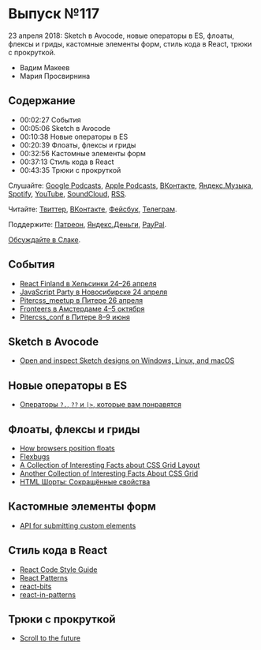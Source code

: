 # Выпуск №117

23 апреля 2018: Sketch в Avocode, новые операторы в ES, флоаты, флексы и гриды, кастомные элементы форм, стиль кода в React, трюки с прокруткой.

- Вадим Макеев
- Мария Просвирнина

## Содержание

- 00:02:27 События
- 00:05:06 Sketch в Avocode
- 00:10:38 Новые операторы в ES
- 00:20:39 Флоаты, флексы и гриды
- 00:32:56 Кастомные элементы форм
- 00:37:13 Стиль кода в React
- 00:43:35 Трюки с прокруткой

Слушайте: [Google Podcasts](https://podcasts.google.com/?feed=aHR0cHM6Ly93ZWItc3RhbmRhcmRzLnJ1L3BvZGNhc3QvZmVlZC8), [Apple Podcasts](https://itunes.apple.com/podcast/id1080500016), [ВКонтакте](https://vk.com/podcasts-32017543), [Яндекс.Музыка](https://music.yandex.ru/album/6245956), [Spotify](https://open.spotify.com/show/3rzAcADjpBpXt73L0epTjV), [YouTube](https://www.youtube.com/playlist?list=PLMBnwIwFEFHcwuevhsNXkFTcadeX5R1Go), [SoundCloud](https://soundcloud.com/web-standards), [RSS](https://web-standards.ru/podcast/feed/).

Читайте: [Твиттер](https://twitter.com/webstandards_ru), [ВКонтакте](https://vk.com/webstandards_ru), [Фейсбук](https://www.facebook.com/webstandardsru), [Телеграм](https://t.me/webstandards_ru).

Поддержите: [Патреон](https://www.patreon.com/webstandards_ru), [Яндекс.Деньги](https://money.yandex.ru/to/41001119329753), [PayPal](https://www.paypal.me/pepelsbey).

[Обсуждайте в Слаке](http://slack.web-standards.ru/).

## События

- [React Finland в Хельсинки 24–26 апреля](https://react-finland.fi/)
- [JavaScript Party в Новосибирске 24 апреля](https://events.yandex.ru/events/meetings/24-april-2018/)
- [Pitercss_meetup в Питере 26 апреля](https://pitercss.timepad.ru/event/700532/)
- [Fronteers в Амстердаме 4–5 октября](https://fronteers.nl/congres/2018)
- [Pitercss_conf в Питере 8–9 июня](https://pitercss.com/)

## Sketch в Avocode

- [Open and inspect Sketch designs on Windows, Linux, and macOS](https://medium.com/p/458bbe1b166e)

## Новые операторы в ES

- [Операторы `?.`, `??` и `|>`, которые вам понравятся](https://habr.ru/p/353446/)

## Флоаты, флексы и гриды

- [How browsers position floats](https://float-layout.glitch.me/)
- [Flexbugs](https://github.com/philipwalton/flexbugs)
- [A Collection of Interesting Facts about CSS Grid Layout](https://css-tricks.com/collection-interesting-facts-css-grid-layout/)
- [Another Collection of Interesting Facts About CSS Grid](https://css-tricks.com/another-collection-of-interesting-facts-about-css-grid/)
- [HTML Шорты: Сокращённые свойства](https://htmlacademy.ru/shorts/2)

## Кастомные элементы форм

- [API for submitting custom elements](https://twitter.com/notwaldorf/status/984357067493445632)

## Стиль кода в React

- [React Code Style Guide](https://css-tricks.com/react-code-style-guide/)
- [React Patterns](https://reactpatterns.com/)
- [react-bits](https://github.com/vasanthk/react-bits)
- [react-in-patterns](https://github.com/krasimir/react-in-patterns)

## Трюки с прокруткой

- [Scroll to the future](https://evilmartians.com/chronicles/scroll-to-the-future-modern-javascript-css-scrolling-implementations)
